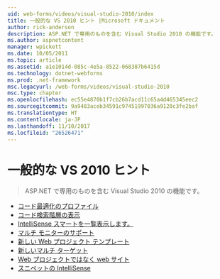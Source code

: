```yaml
---
uid: web-forms/videos/visual-studio-2010/index
title: 一般的な VS 2010 ヒント |Microsoft ドキュメント
author: rick-anderson
description: ASP.NET で専用のものを含む Visual Studio 2010 の機能です。
ms.author: aspnetcontent
manager: wpickett
ms.date: 10/05/2011
ms.topic: article
ms.assetid: a1e1014d-085c-4e5a-8522-068387b6415d
ms.technology: dotnet-webforms
ms.prod: .net-framework
msc.legacyurl: /web-forms/videos/visual-studio-2010
msc.type: chapter
ms.openlocfilehash: ec55e4870b1f7cb26b7acd11c65a4d465345eec2
ms.sourcegitcommit: 9a9483aceb34591c97451997036a9120c3fe2baf
ms.translationtype: HT
ms.contentlocale: ja-JP
ms.lasthandoff: 11/10/2017
ms.locfileid: "26526471"
---
```

<a name="general-vs-2010-tips"></a>一般的な VS 2010 ヒント
====================
> ASP.NET で専用のものを含む Visual Studio 2010 の機能です。


- [コード最適化のプロファイル](visual-studio-2010-quick-hit-code-optimized-profile.md)
- [コード検索階層の表示](visual-studio-2010-quick-hit-code-search-view-hierarchy.md)
- [IntelliSense スマートを一覧表示します。](visual-studio-2010-quick-hit-intellisense-smart-lists.md)
- [マルチ モニターのサポート](visual-studio-2010-quick-hit-multi-monitor-support.md)
- [新しい Web プロジェクト テンプレート](visual-studio-2010-quick-hit-new-web-project-template.md)
- [新しいマルチ ターゲット](visual-studio-2010-quick-hit-new-multi-targeting.md)
- [Web プロジェクトではなく web サイト](visual-studio-2010-quick-hit-websites-instead-of-web-projects.md)
- [スニペットの IntelliSense](visual-studio-2010-quick-hit-snippets-intellisense.md)
